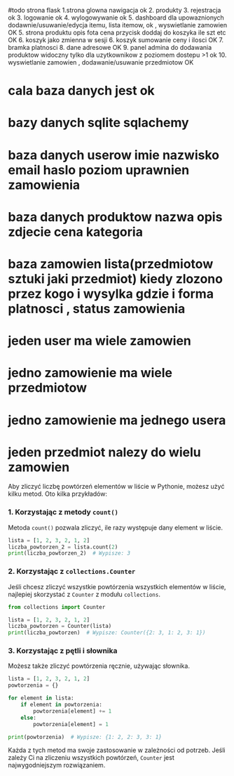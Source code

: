 #todo strona flask
1.strona glowna nawigacja ok 
2. produkty
3. rejestracja ok
3. logowanie ok 
4. wylogowywanie ok
5. dashboard dla upowaznionych dodawnie/usuwanie/edycja itemu, lista itemow, ok , wyswietlanie zamowien OK
5. strona produktu opis fota cena przycisk doddaj do koszyka ile szt etc OK
6. koszyk jako zmienna w sesji
6.  koszyk sumowanie ceny i ilosci OK
7. bramka platnosci
8. dane adresowe OK
9. panel admina do dodawania produktow widoczny tylko dla uzytkownikow z poziomem dostepu >1 ok
10. wyswietlanie zamowien , dodawanie/usuwanie przedmiotow OK






# cala baza danych jest ok
# bazy danych sqlite sqlachemy
# baza danych userow imie nazwisko email haslo poziom uprawnien zamowienia
# baza danych produktow nazwa opis zdjecie cena kategoria
# baza zamowien lista(przedmiotow sztuki jaki przedmiot) kiedy zlozono przez kogo i wysylka gdzie i forma platnosci , status zamowienia

# jeden user ma wiele zamowien
# jedno zamowienie ma wiele przedmiotow 
# jedno zamowienie ma jednego usera
# jeden przedmiot nalezy do wielu  zamowien 

Aby zliczyć liczbę powtórzeń elementów w liście w Pythonie, możesz użyć kilku metod. Oto kilka przykładów:

### 1. Korzystając z metody `count()`
Metoda `count()` pozwala zliczyć, ile razy występuje dany element w liście.

```python
lista = [1, 2, 3, 2, 1, 2]
liczba_powtorzen_2 = lista.count(2)
print(liczba_powtorzen_2)  # Wypisze: 3
```

### 2. Korzystając z `collections.Counter`
Jeśli chcesz zliczyć wszystkie powtórzenia wszystkich elementów w liście, najlepiej skorzystać z `Counter` z modułu `collections`.

```python
from collections import Counter

lista = [1, 2, 3, 2, 1, 2]
liczba_powtorzen = Counter(lista)
print(liczba_powtorzen)  # Wypisze: Counter({2: 3, 1: 2, 3: 1})
```

### 3. Korzystając z pętli i słownika
Możesz także zliczyć powtórzenia ręcznie, używając słownika.

```python
lista = [1, 2, 3, 2, 1, 2]
powtorzenia = {}

for element in lista:
    if element in powtorzenia:
        powtorzenia[element] += 1
    else:
        powtorzenia[element] = 1

print(powtorzenia)  # Wypisze: {1: 2, 2: 3, 3: 1}
```

Każda z tych metod ma swoje zastosowanie w zależności od potrzeb. Jeśli zależy Ci na zliczeniu wszystkich powtórzeń, `Counter` jest najwygodniejszym rozwiązaniem.
